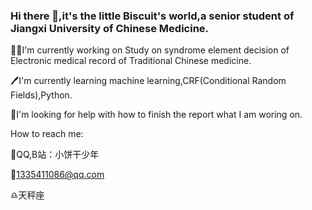 ### Hi there 👋,it's the little Biscuit's world,a senior student of Jiangxi University of Chinese Medicine.
:student:I'm currently working on Study on syndrome element decision of Electronic medical record of Traditional Chinese medicine.

:pen:I'm currently learning machine learning,CRF(Conditional Random Fields),Python.

:orange_heart:I'm looking for help with how to finish the report what I am woring on.

How to reach me:

💬QQ,B站：小饼干少年

:email:1335411086@qq.com

:libra:天秤座


<!--
**biscuit1008/biscuit1008** is a ✨ _special_ ✨ repository because its `README.md` (this file) appears on your GitHub profile.

Here are some ideas to get you started:

- 🔭 I’m currently working on ...
- 🌱 I’m currently learning ...
- 👯 I’m looking to collaborate on ...
- 🤔 I’m looking for help with ...
- 💬 Ask me about ...
- 📫 How to reach me: ...
- 😄 Pronouns: ...
- ⚡ Fun fact: ...
-->
